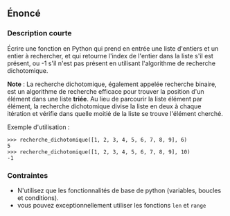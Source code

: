 ## Énoncé

### Description courte

Écrire une fonction en Python qui prend en entrée une liste d'entiers et un entier à rechercher, et qui retourne l'index de l'entier dans la liste s'il est présent, ou -1 s'il n'est pas présent en utilisant l'algorithme de recherche dichotomique.

**Note** : La recherche dichotomique, également appelée recherche binaire, est un algorithme de recherche efficace pour trouver la position d'un élément dans une liste **triée**. Au lieu de parcourir la liste élément par élément, la recherche dichotomique divise la liste en deux à chaque itération et vérifie dans quelle moitié de la liste se trouve l'élément cherché.

Exemple d'utilisation :

```
>>> recherche_dichotomique([1, 2, 3, 4, 5, 6, 7, 8, 9], 6)
5
>>> recherche_dichotomique([1, 2, 3, 4, 5, 6, 7, 8, 9], 10)
-1
```

### Contraintes

- N'utilisez que les fonctionnalités de base de python (variables, boucles et conditions).
- vous pouvez exceptionnellement utiliser les fonctions ```len``` et ```range```